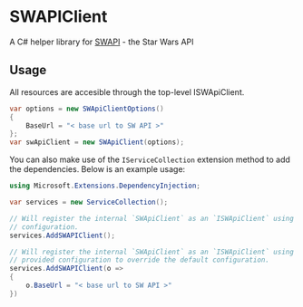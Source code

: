 # SWAPIClient

A C# helper library for [SWAPI](https://swapi.dev) - the Star Wars API

## Usage

All resources are accesible through the top-level ISWApiClient.

```csharp
var options = new SWApiClientOptions()
{
    BaseUrl = "< base url to SW API >"
};
var swApiClient = new SWApiClient(options);
```

You can also make use of the `IServiceCollection` extension method to add the
dependencies. Below is an example usage:

```csharp
using Microsoft.Extensions.DependencyInjection;

var services = new ServiceCollection();

// Will register the internal `SWApiClient` as an `ISWApiClient` using the default
// configuration.
services.AddSWAPIClient();

// Will register the internal `SWApiClient` as an `ISWApiClient` using the
// provided configuration to override the default configuration.
services.AddSWAPIClient(o =>
{
    o.BaseUrl = "< base url to SW API >"
})
```

